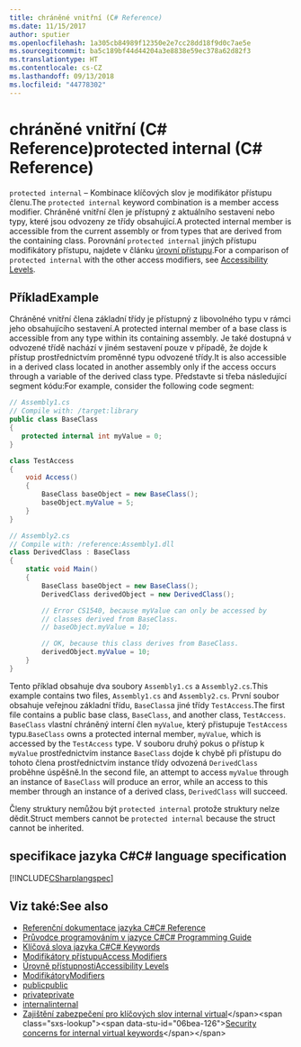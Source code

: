 ```yaml
---
title: chráněné vnitřní (C# Reference)
ms.date: 11/15/2017
author: sputier
ms.openlocfilehash: 1a305cb84989f12350e2e7cc28dd18f9d0c7ae5e
ms.sourcegitcommit: ba5c189bf44d44204a3e8838e59ec378a62d82f3
ms.translationtype: HT
ms.contentlocale: cs-CZ
ms.lasthandoff: 09/13/2018
ms.locfileid: "44778302"
---
```

# <a name="protected-internal-c-reference"></a><span data-ttu-id="06bea-102">chráněné vnitřní (C# Reference)</span><span class="sxs-lookup"><span data-stu-id="06bea-102">protected internal (C# Reference)</span></span>

<span data-ttu-id="06bea-103">`protected internal` – Kombinace klíčových slov je modifikátor přístupu členu.</span><span class="sxs-lookup"><span data-stu-id="06bea-103">The `protected internal` keyword combination is a member access modifier.</span></span> <span data-ttu-id="06bea-104">Chráněné vnitřní člen je přístupný z aktuálního sestavení nebo typy, které jsou odvozeny ze třídy obsahující.</span><span class="sxs-lookup"><span data-stu-id="06bea-104">A protected internal member is accessible from the current assembly or from types that are derived from the containing class.</span></span> <span data-ttu-id="06bea-105">Porovnání `protected internal` jiných přístupu modifikátory přístupu, najdete v článku [úrovní přístupu](accessibility-levels.md).</span><span class="sxs-lookup"><span data-stu-id="06bea-105">For a comparison of `protected internal` with the other access modifiers, see [Accessibility Levels](accessibility-levels.md).</span></span>

## <a name="example"></a><span data-ttu-id="06bea-106">Příklad</span><span class="sxs-lookup"><span data-stu-id="06bea-106">Example</span></span>

<span data-ttu-id="06bea-107">Chráněné vnitřní člena základní třídy je přístupný z libovolného typu v rámci jeho obsahujícího sestavení.</span><span class="sxs-lookup"><span data-stu-id="06bea-107">A protected internal member of a base class is accessible from any type within its containing assembly.</span></span> <span data-ttu-id="06bea-108">Je také dostupná v odvozené třídě nachází v jiném sestavení pouze v případě, že dojde k přístup prostřednictvím proměnné typu odvozené třídy.</span><span class="sxs-lookup"><span data-stu-id="06bea-108">It is also accessible in a derived class located in another assembly only if the access occurs through a variable of the derived class type.</span></span> <span data-ttu-id="06bea-109">Představte si třeba následující segment kódu:</span><span class="sxs-lookup"><span data-stu-id="06bea-109">For example, consider the following code segment:</span></span>

```csharp
// Assembly1.cs
// Compile with: /target:library
public class BaseClass
{
   protected internal int myValue = 0;
}

class TestAccess
{
    void Access()
    {
        BaseClass baseObject = new BaseClass();
        baseObject.myValue = 5;
    }
}
```

```csharp
// Assembly2.cs
// Compile with: /reference:Assembly1.dll
class DerivedClass : BaseClass
{
    static void Main()
    {
        BaseClass baseObject = new BaseClass();
        DerivedClass derivedObject = new DerivedClass();

        // Error CS1540, because myValue can only be accessed by
        // classes derived from BaseClass.
        // baseObject.myValue = 10;

        // OK, because this class derives from BaseClass.
        derivedObject.myValue = 10;
    }
}
```
<span data-ttu-id="06bea-110">Tento příklad obsahuje dva soubory `Assembly1.cs` a `Assembly2.cs`.</span><span class="sxs-lookup"><span data-stu-id="06bea-110">This example contains two files, `Assembly1.cs` and `Assembly2.cs`.</span></span>
<span data-ttu-id="06bea-111">První soubor obsahuje veřejnou základní třídu, `BaseClass`a jiné třídy `TestAccess`.</span><span class="sxs-lookup"><span data-stu-id="06bea-111">The first file contains a public base class, `BaseClass`, and another class, `TestAccess`.</span></span> <span data-ttu-id="06bea-112">`BaseClass` vlastní chráněný interní člen `myValue`, který přistupuje `TestAccess` typu.</span><span class="sxs-lookup"><span data-stu-id="06bea-112">`BaseClass` owns a protected internal member, `myValue`, which is accessed by the `TestAccess` type.</span></span>
<span data-ttu-id="06bea-113">V souboru druhý pokus o přístup k `myValue` prostřednictvím instance `BaseClass` dojde k chybě při přístupu do tohoto člena prostřednictvím instance třídy odvozená `DerivedClass` proběhne úspěšně.</span><span class="sxs-lookup"><span data-stu-id="06bea-113">In the second file, an attempt to access `myValue` through an instance of `BaseClass` will produce an error, while an access to this member through an instance of a derived class, `DerivedClass` will succeed.</span></span>

<span data-ttu-id="06bea-114">Členy struktury nemůžou být `protected internal` protože struktury nelze dědit.</span><span class="sxs-lookup"><span data-stu-id="06bea-114">Struct members cannot be `protected internal` because the struct cannot be inherited.</span></span>

## <a name="c-language-specification"></a><span data-ttu-id="06bea-115">specifikace jazyka C#</span><span class="sxs-lookup"><span data-stu-id="06bea-115">C# language specification</span></span>

[!INCLUDE[CSharplangspec](~/includes/csharplangspec-md.md)]

## <a name="see-also"></a><span data-ttu-id="06bea-116">Viz také:</span><span class="sxs-lookup"><span data-stu-id="06bea-116">See also</span></span>

- [<span data-ttu-id="06bea-117">Referenční dokumentace jazyka C#</span><span class="sxs-lookup"><span data-stu-id="06bea-117">C# Reference</span></span>](../index.md)
- [<span data-ttu-id="06bea-118">Průvodce programováním v jazyce C#</span><span class="sxs-lookup"><span data-stu-id="06bea-118">C# Programming Guide</span></span>](../../programming-guide/index.md)
- [<span data-ttu-id="06bea-119">Klíčová slova jazyka C#</span><span class="sxs-lookup"><span data-stu-id="06bea-119">C# Keywords</span></span>](index.md)
- [<span data-ttu-id="06bea-120">Modifikátory přístupu</span><span class="sxs-lookup"><span data-stu-id="06bea-120">Access Modifiers</span></span>](access-modifiers.md)
- [<span data-ttu-id="06bea-121">Úrovně přístupnosti</span><span class="sxs-lookup"><span data-stu-id="06bea-121">Accessibility Levels</span></span>](accessibility-levels.md)
- [<span data-ttu-id="06bea-122">Modifikátory</span><span class="sxs-lookup"><span data-stu-id="06bea-122">Modifiers</span></span>](modifiers.md)
- [<span data-ttu-id="06bea-123">public</span><span class="sxs-lookup"><span data-stu-id="06bea-123">public</span></span>](public.md)
- [<span data-ttu-id="06bea-124">private</span><span class="sxs-lookup"><span data-stu-id="06bea-124">private</span></span>](private.md)
- [<span data-ttu-id="06bea-125">internal</span><span class="sxs-lookup"><span data-stu-id="06bea-125">internal</span></span>](internal.md)
- <span data-ttu-id="06bea-126">[Zajištění zabezpečení pro klíčových slov internal virtual](https://docs.microsoft.com/en-us/previous-versions/dotnet/netframework-4.0/heyd8kky(v=vs.100))</span><span class="sxs-lookup"><span data-stu-id="06bea-126">[Security concerns for internal virtual keywords](https://docs.microsoft.com/en-us/previous-versions/dotnet/netframework-4.0/heyd8kky(v=vs.100))</span></span>